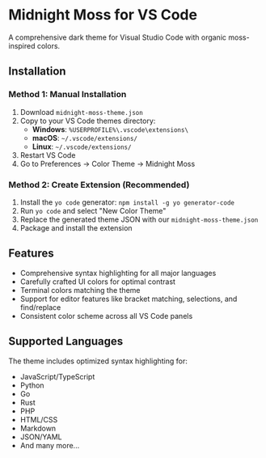 # Midnight Moss for VS Code

A comprehensive dark theme for Visual Studio Code with organic moss-inspired colors.

## Installation

### Method 1: Manual Installation
1. Download `midnight-moss-theme.json`
2. Copy to your VS Code themes directory:
   - **Windows**: `%USERPROFILE%\.vscode\extensions\`
   - **macOS**: `~/.vscode/extensions/`
   - **Linux**: `~/.vscode/extensions/`
3. Restart VS Code
4. Go to Preferences → Color Theme → Midnight Moss

### Method 2: Create Extension (Recommended)
1. Install the `yo code` generator: `npm install -g yo generator-code`
2. Run `yo code` and select "New Color Theme"
3. Replace the generated theme JSON with our `midnight-moss-theme.json`
4. Package and install the extension

## Features

- Comprehensive syntax highlighting for all major languages
- Carefully crafted UI colors for optimal contrast
- Terminal colors matching the theme
- Support for editor features like bracket matching, selections, and find/replace
- Consistent color scheme across all VS Code panels

## Supported Languages

The theme includes optimized syntax highlighting for:
- JavaScript/TypeScript
- Python
- Go
- Rust
- PHP
- HTML/CSS
- Markdown
- JSON/YAML
- And many more...